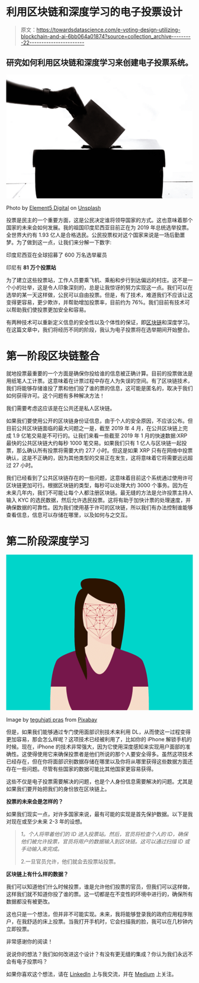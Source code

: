 # 利用区块链和深度学习的电子投票设计

> 原文：<https://towardsdatascience.com/e-voting-design-utilizing-blockchain-and-ai-6bb064a01874?source=collection_archive---------22----------------------->

## 研究如何利用区块链和深度学习来创建电子投票系统。

![](img/0b5c82358e6c99e3226db046bcdb16bc.png)

Photo by [Element5 Digital](https://unsplash.com/photos/T9CXBZLUvic?utm_source=unsplash&utm_medium=referral&utm_content=creditCopyText) on [Unsplash](https://unsplash.com/search/photos/voting?utm_source=unsplash&utm_medium=referral&utm_content=creditCopyText)

投票是民主的一个重要方面，这是公民决定谁将领导国家的方式。这也意味着那个国家的未来会如何发展。我的祖国印度尼西亚目前正在为 2019 年总统选举投票。全世界大约有 1.93 亿人是合格选民。公民投票权对这个国家来说是一场后勤噩梦。为了做到这一点，让我们来分解一下数字:

印度尼西亚在全球招募了 600 万名选举雇员

印尼有 **81 万个投票站**

为了建立这些投票站，工作人员要乘飞机、乘船和步行到达偏远的村庄。这不是一个小的壮举，这是令人印象深刻的，总是让我惊讶的努力实现这一点。我们可以在选举的某一天这样做，公民可以自由投票。但是，有了技术，难道我们不应该让这变得更容易，更少欺诈，并帮助增加投票率，目前约为 76%。我们目前有技术可以帮助我们使投票更加安全和容易。

有两种技术可以重新定义信息的安全性以及个体性的保证，即[区块链](https://medium.com/blockchainedu/what-is-blockchain-explained-for-beginners-5e747cea271)和深度学习。在这篇文章中，我们将经历不同的阶段，我认为电子投票将在选举期间开始整合。

# **第一阶段区块链整合**

就地投票最重要的一个方面是确保你投给谁的信息被正确计算。目前的投票做法是用纸笔人工计票。这意味着在计票过程中存在人为失误的空间。有了区块链技术，我们将能够存储谁投了票和他们投了谁的票的信息，这可能是匿名的，取决于我们如何获得许可。这个问题有多种解决方法！

我们需要考虑这应该是在公共还是私人区块链。

如果我们要使用公开的区块链身份证信息，由于个人的安全原因，不应该公布。但目前公共区块链面临的最大问题之一是，截至 2019 年 4 月，在公共区块链上完成 1.9 亿笔交易是不可行的。让我们来看一些截至 2019 年 1 月的快速数据:XRP 最快的公共区块链大约每秒 1000 笔交易。如果我们只有 1 亿人与区块链一起投票，那么确认所有投票将需要大约 27.7 小时。但这是如果 XRP 只有在网络中投票确认，这是不正确的，因为其他类型的交易正在发生，这将意味着它将需要远远超过 27 小时。

我们已经看到了公共区块链存在的一些问题，这意味着目前这个系统通过使用许可区块链更加可行。根据区块链的类型，每秒可以处理大约 3000 个事务。因为在未来几年内，我们不可能让每个人都注册区块链。最无缝的方法是允许投票主持人输入 KYC 的选民数据，然后允许选民投票。这将有助于加快计票的处理速度，并确保数据的可靠性。因为我们使用基于许可的区块链，所以我们有办法控制谁能够查看信息，信息可以存储在哪里，以及如何与之交互。

# **第二阶段深度学习**

![](img/bb519a5ba2d9eafeac99765fb6c96419.png)

Image by [teguhjati pras](https://pixabay.com/users/teguhjatipras-8450603/?utm_source=link-attribution&utm_medium=referral&utm_campaign=image&utm_content=3252983) from [Pixabay](https://pixabay.com/?utm_source=link-attribution&utm_medium=referral&utm_campaign=image&utm_content=3252983)

但是，如果我们能够通过专门使用面部识别技术来利用 DL，从而使这一过程变得更加容易，那会怎么样呢？这项技术已经被利用了，比如你的 iPhone 解锁手机的时候。现在，iPhone 的技术非常强大，因为它使用深度感知来实现用户面部的准确性。这使得使用它来确保投票者是他们所说的那个人要安全得多。虽然这项技术已经存在，但在你将面部识别数据存储在哪里以及你将从哪里获得这些数据方面还存在一些问题。尽管有些国家的数据可能比其他国家更容易获得。

这些不仅是电子投票需要解决的问题，也是个人身份信息需要解决的问题。尤其是如果我们要开始把我们的身份放在区块链上。

**投票的未来会是怎样的？**

如果我们现实一点，对许多国家来说，最有可能的实现是首先保护数据。以下是我对现在或至少未来 2-3 年的设想。

> *1。个人将带着他们的 ID 进入投票站。然后，官员将检查个人的 ID，确保他们被允许投票，官员将用户的数据输入到区块链。这可以通过扫描 ID 或手动输入来完成。*
> 
> 2.一旦官员允许，他们就会去投票站投票。

**区块链上有什么样的数据？**

我们可以知道他们什么时候投票，谁是允许他们投票的官员，但我们可以这样做，这样我们就不知道你投了谁的票。这一切都是在不变性的环境中进行的，确保所有数据都没有被更改。

这也只是一个想法，但并非不可能实现。未来，我将能够登录我的政府应用程序账户，在我舒适的床上投票。当我打开手机时，它会扫描我的脸，我可以在几秒钟内立即投票。

非常感谢你的阅读！

说说你的想法？我们如何改进这个设计？有没有更无缝的集成？你认为我们永远不会有电子投票吗？

如果你喜欢这个想法，请在 [LinkedIn](https://www.linkedin.com/in/samuel-tampubolon/) 上与我交流，并在 [Medium](https://medium.com/@stampubolon95) 上关注。